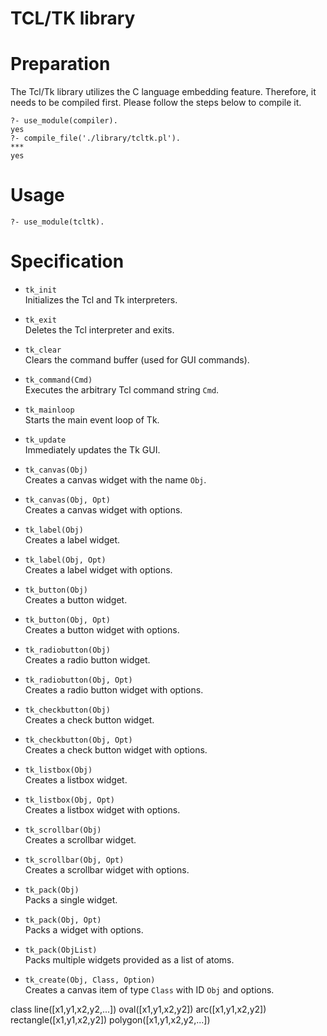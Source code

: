 # TCL/TK library


# Preparation
The Tcl/Tk library utilizes the C language embedding feature. Therefore, it needs to be compiled first. Please follow the steps below to compile it.

```
?- use_module(compiler).
yes
?- compile_file('./library/tcltk.pl').
***
yes
```

# Usage

```
?- use_module(tcltk).

```

# Specification

- `tk_init`  
  Initializes the Tcl and Tk interpreters.

- `tk_exit`  
  Deletes the Tcl interpreter and exits.

- `tk_clear`  
  Clears the command buffer (used for GUI commands).

- `tk_command(Cmd)`  
  Executes the arbitrary Tcl command string `Cmd`.

- `tk_mainloop`  
  Starts the main event loop of Tk.

- `tk_update`  
  Immediately updates the Tk GUI.


- `tk_canvas(Obj)`  
  Creates a canvas widget with the name `Obj`.

- `tk_canvas(Obj, Opt)`  
  Creates a canvas widget with options.

- `tk_label(Obj)`  
  Creates a label widget.

- `tk_label(Obj, Opt)`  
  Creates a label widget with options.

- `tk_button(Obj)`  
  Creates a button widget.

- `tk_button(Obj, Opt)`  
  Creates a button widget with options.

- `tk_radiobutton(Obj)`  
  Creates a radio button widget.

- `tk_radiobutton(Obj, Opt)`  
  Creates a radio button widget with options.

- `tk_checkbutton(Obj)`  
  Creates a check button widget.

- `tk_checkbutton(Obj, Opt)`  
  Creates a check button widget with options.

- `tk_listbox(Obj)`  
  Creates a listbox widget.

- `tk_listbox(Obj, Opt)`  
  Creates a listbox widget with options.

- `tk_scrollbar(Obj)`  
  Creates a scrollbar widget.

- `tk_scrollbar(Obj, Opt)`  
  Creates a scrollbar widget with options.


- `tk_pack(Obj)`  
  Packs a single widget.

- `tk_pack(Obj, Opt)`  
  Packs a widget with options.

- `tk_pack(ObjList)`  
  Packs multiple widgets provided as a list of atoms.

- `tk_create(Obj, Class, Option)`  
  Creates a canvas item of type `Class` with ID `Obj` and options.

 class line([x1,y1,x2,y2,...]) oval([x1,y1,x2,y2]) arc([x1,y1,x2,y2])
rectangle([x1,y1,x2,y2]) polygon([x1,y1,x2,y2,...])


 
